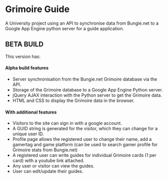 # Grimoire Guide
A University project using an API to synchronise data from Bungie.net to a Google App Engine python server for a guide application.

## BETA BUILD
This version has:
#### Alpha build features
- Server synchronisation from the Bungie.net Grimoire database via the API.
- Storage of the Grimoire database to a Google App Engine Python server.
- jQuery AJAX interaction with the Python server to get the Grimoire data.
- HTML and CSS to display the Grimoire data in the browser.

#### With additional features
- Visitors to the site can sign in with a google account.
- A GUID string is generated for the visitor, which they can change for a unique user ID.
- Profile page allows the registered user to change their name, add a gamertag and game platform (can be used to search gamer profile for Grimoire stats from Bungie.net)
- A registered user can write guides for individual Grimoire cards (1 per card) with a youtube link attached. 
- Any user or visitor can view the guides.
- User can edit/update their guides.